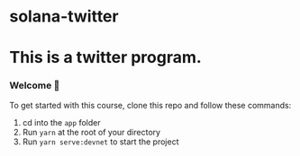 # solana-twitter

# This is a twitter program.

### Welcome 👋
To get started with this course, clone this repo and follow these commands:

1. cd into the `app` folder
2. Run `yarn` at the root of your directory
3. Run `yarn serve:devnet` to start the project
